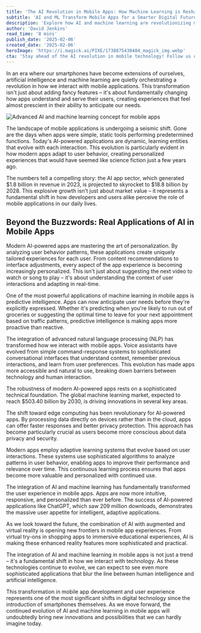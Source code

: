 ```yaml
---
title: 'The AI Revolution in Mobile Apps: How Machine Learning is Reshaping Our Digital Experience'
subtitle: 'AI and ML Transform Mobile Apps for a Smarter Digital Future'
description: 'Explore how AI and machine learning are revolutionizing mobile applications, transforming them from simple tools into intelligent companions that understand and anticipate user needs. From personalization to predictive intelligence, discover the key innovations shaping the future of mobile technology.'
author: 'David Jenkins'
read_time: '8 mins'
publish_date: '2025-02-06'
created_date: '2025-02-06'
heroImage: 'https://i.magick.ai/PIXE/1738875430404_magick_img.webp'
cta: 'Stay ahead of the AI revolution in mobile technology! Follow us on LinkedIn for daily insights into the latest developments in AI, machine learning, and mobile app innovation.'
---
```


In an era where our smartphones have become extensions of ourselves, artificial intelligence and machine learning are quietly orchestrating a revolution in how we interact with mobile applications. This transformation isn't just about adding fancy features – it's about fundamentally changing how apps understand and serve their users, creating experiences that feel almost prescient in their ability to anticipate our needs.

![Advanced AI and machine learning concept for mobile apps](https://i.magick.ai/PIXE/1738875430408_magick_img.webp)

The landscape of mobile applications is undergoing a seismic shift. Gone are the days when apps were simple, static tools performing predetermined functions. Today's AI-powered applications are dynamic, learning entities that evolve with each interaction. This evolution is particularly evident in how modern apps adapt to user behavior, creating personalized experiences that would have seemed like science fiction just a few years ago.

The numbers tell a compelling story: the AI app sector, which generated $1.8 billion in revenue in 2023, is projected to skyrocket to $18.8 billion by 2028. This explosive growth isn't just about market value – it represents a fundamental shift in how developers and users alike perceive the role of mobile applications in our daily lives.

## Beyond the Buzzwords: Real Applications of AI in Mobile Apps

Modern AI-powered apps are mastering the art of personalization. By analyzing user behavior patterns, these applications create uniquely tailored experiences for each user. From content recommendations to interface adjustments, every aspect of the app experience is becoming increasingly personalized. This isn't just about suggesting the next video to watch or song to play – it's about understanding the context of user interactions and adapting in real-time.

One of the most powerful applications of machine learning in mobile apps is predictive intelligence. Apps can now anticipate user needs before they're explicitly expressed. Whether it's predicting when you're likely to run out of groceries or suggesting the optimal time to leave for your next appointment based on traffic patterns, predictive intelligence is making apps more proactive than reactive.

The integration of advanced natural language processing (NLP) has transformed how we interact with mobile apps. Voice assistants have evolved from simple command-response systems to sophisticated conversational interfaces that understand context, remember previous interactions, and learn from user preferences. This evolution has made apps more accessible and natural to use, breaking down barriers between technology and human interaction.

The robustness of modern AI-powered apps rests on a sophisticated technical foundation. The global machine learning market, expected to reach $503.40 billion by 2030, is driving innovations in several key areas.

The shift toward edge computing has been revolutionary for AI-powered apps. By processing data directly on devices rather than in the cloud, apps can offer faster responses and better privacy protection. This approach has become particularly crucial as users become more conscious about data privacy and security.

Modern apps employ adaptive learning systems that evolve based on user interactions. These systems use sophisticated algorithms to analyze patterns in user behavior, enabling apps to improve their performance and relevance over time. This continuous learning process ensures that apps become more valuable and personalized with continued use.

The integration of AI and machine learning has fundamentally transformed the user experience in mobile apps. Apps are now more intuitive, responsive, and personalized than ever before. The success of AI-powered applications like ChatGPT, which saw 209 million downloads, demonstrates the massive user appetite for intelligent, adaptive applications.

As we look toward the future, the combination of AI with augmented and virtual reality is opening new frontiers in mobile app experiences. From virtual try-ons in shopping apps to immersive educational experiences, AI is making these enhanced reality features more sophisticated and practical.

The integration of AI and machine learning in mobile apps is not just a trend – it's a fundamental shift in how we interact with technology. As these technologies continue to evolve, we can expect to see even more sophisticated applications that blur the line between human intelligence and artificial intelligence.

This transformation in mobile app development and user experience represents one of the most significant shifts in digital technology since the introduction of smartphones themselves. As we move forward, the continued evolution of AI and machine learning in mobile apps will undoubtedly bring new innovations and possibilities that we can hardly imagine today.